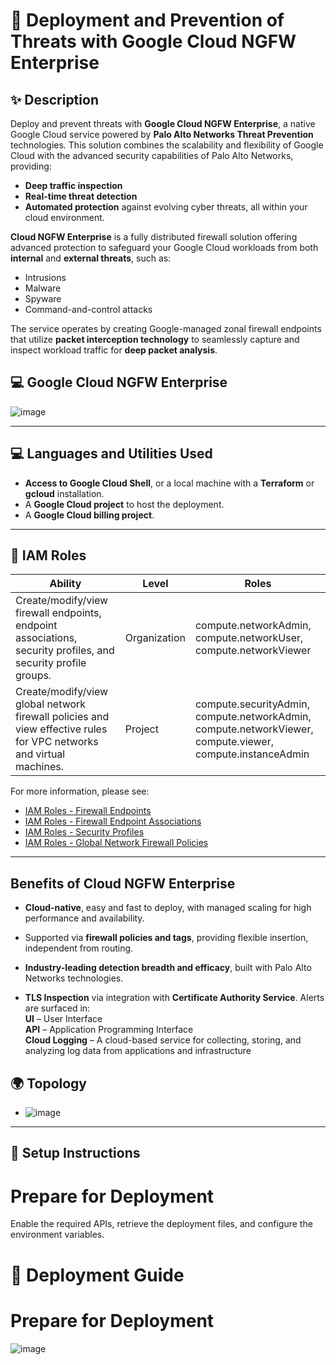# 🚀 Deployment and Prevention of Threats with Google Cloud NGFW Enterprise

## ✨ Description

Deploy and prevent threats with **Google Cloud NGFW Enterprise**, a native Google Cloud service powered by **Palo Alto Networks Threat Prevention** technologies. This solution combines the scalability and flexibility of Google Cloud with the advanced security capabilities of Palo Alto Networks, providing:
- **Deep traffic inspection**
- **Real-time threat detection**
- **Automated protection** against evolving cyber threats, all within your cloud environment.

**Cloud NGFW Enterprise** is a fully distributed firewall solution offering advanced protection to safeguard your Google Cloud workloads from both **internal** and **external threats**, such as:
- Intrusions
- Malware
- Spyware
- Command-and-control attacks

The service operates by creating Google-managed zonal firewall endpoints that utilize **packet interception technology** to seamlessly capture and inspect workload traffic for **deep packet analysis**.

## 💻 Google Cloud NGFW Enterprise

![image](https://github.com/user-attachments/assets/e202e86a-2fda-4f87-ac94-1430e0b6d365)


---

## 💻 Languages and Utilities Used

- **Access to Google Cloud Shell**, or a local machine with a **Terraform** or **gcloud** installation.
- A **Google Cloud project** to host the deployment.
- A **Google Cloud billing project**.

---

## 🔐 IAM Roles

| **Ability** | **Level** | **Roles** |
| --- | --- | --- |
| Create/modify/view firewall endpoints, endpoint associations, security profiles, and security profile groups. | Organization | compute.networkAdmin, compute.networkUser, compute.networkViewer |
| Create/modify/view global network firewall policies and view effective rules for VPC networks and virtual machines. | Project | compute.securityAdmin, compute.networkAdmin, compute.networkViewer, compute.viewer, compute.instanceAdmin |

For more information, please see:
- [IAM Roles - Firewall Endpoints](#)
- [IAM Roles - Firewall Endpoint Associations](#)
- [IAM Roles - Security Profiles](#)
- [IAM Roles - Global Network Firewall Policies](#)

---

## Benefits of Cloud NGFW Enterprise

- **Cloud-native**, easy and fast to deploy, with managed scaling for high performance and availability.

- Supported via **firewall policies and tags**, providing flexible insertion, independent from routing.

- **Industry-leading detection breadth and efficacy**, built with Palo Alto Networks technologies.

- **TLS Inspection** via integration with **Certificate Authority Service**. Alerts are surfaced in:<br>
     **UI** – User Interface  
     **API** – Application Programming Interface  
     **Cloud Logging** – A cloud-based service for collecting, storing, and analyzing log data from applications and infrastructure

## 🌍 Topology

 
*  ![image](https://github.com/user-attachments/assets/8f76f78a-e4e7-4cd5-8b1f-71a6856923e4)

---

## 🔧 Setup Instructions

# Prepare for Deployment

Enable the required APIs, retrieve the deployment files, and configure the environment variables.

# 🚀 Deployment Guide  
# Prepare for Deployment

![image](https://github.com/user-attachments/assets/30dda3e6-e076-4e27-8807-f59116f6cb3d)

